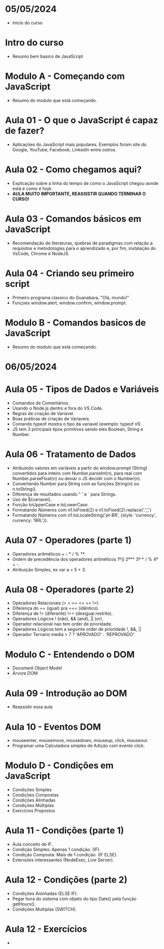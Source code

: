 # 05/05/2024
- Inicio do curso

# Intro do curso
- Resumo bem basico de JavaScript

# Modulo A - Começando com JavaScript
- Resumo do modulo que está começando.

# Aula 01 - O que o JavaScript é capaz de fazer?
- Aplicações do JavaScript mais populares. Exemplos foram site do Google, YouTube, Facebook, LinkedIn entre outros.

# Aula 02 - Como chegamos aqui?
- Explicação sobre a linha do tempo de como o JavaScript chegou aonde está e como é hoje.
- **AULA MUITO IMPORTANTE, REASSISTIR QUANDO TERMINAR O CURSO!**

# Aula 03 - Comandos básicos em JavaScript
- Recomendação de literaturas, quebras de paradigmas com relação a requisitos e metodologias para o aprendizado e, por fim, instalação do VsCode, Chrome e NodeJS.

# Aula 04 - Criando seu primeiro script
- Primeiro programa classico do Guanabara, "Olá, mundo!"
- Funçoes window.alert, window.confirm, window.prompt.

# Modulo B - Comandos basicos de JavaScript
- Resumo do modulo que está começando.

# 06/05/2024
# Aula 05 - Tipos de Dados e Variáveis
- Comandos de Comentários.
- Usando o Node.js dentro e fora do VS Code.
- Regras de criação de Variavel.
- Boas práticas de criação de Variaveis.
- Comando typeof mostra o tipo da variavel (exemplo: typeof n1).
- JS tem 3 principais tipos primitivos sendo eles Boolean, String e Number.

# Aula 06 - Tratamento de Dados
- Atribuindo valores em variáveis a partir do window.prompt (String) convertidos para inteiro com Number.parseInt(n), para real com Number.parseFloat(n) ou deixar o JS decidir com o Number(n).
- Convertendo Number para String com as funções String(n) ou n.toString().
- Diferença de resultados usando " ' e ` para Strings.
- Uso de ${variavel}.
- Função toUpperCase e toLowerCase.
- Formatando Números com n1.toFixed(2) e n1.toFixed(2).replace('.',',')
- Formatando Números com n1.toLocaleString('pt-BR', {style: 'currency', currency: 'BRL'}).

# Aula 07 - Operadores (parte 1)
- Operadores aritméticos + - * / % **.
- Ordem de precedência dos operadores aritméticos 1º() 2º** 3º * / % 4º + -.
- Atribuição Simples, ex var a = 5 + 3.

# Aula 08 - Operadores (parte 2)
- Operadores Relacionais (> < >= <= == !=).
- Diferença do == (igual) pra === (idêntico).
- Diferença de != (diferente) !== (desigual restrito).
- Operadores Lógicos ! (não), && (and), || (or).
- Operador relacional nao tem order de prioridade.
- Operadores Lógicos tem a seguinte order de prioridade !, &&, ||
- Operador Ternario media > 7 ? 'APROVADO' : 'REPROVADO'

# Modulo C - Entendendo o DOM
- Document Object Model
- Árvore DOM

# Aula 09 - Introdução ao DOM
- Reassistir essa aula

# Aula 10 - Eventos DOM
- mouseenter, mousemove, mousedown, mouseup, click, mouseout.
- Programar uma Calculadora simples de Adição com evento click.

# Modulo D - Condições em JavaScript
- Condições Simples
- Condições Compostas
- Condições Alinhadas
- Condições Múltiplas
- Exercícios Propostos

# Aula 11 - Condições (parte 1)
- Aula conceito de IF.
- Condição Simples: Apenas 1 condição. (IF).
- Condição Composta: Mais de 1 condição. (IF ELSE).
- Extensões interessantes (NodeExec, Live Server).

# Aula 12 - Condições (parte 2)
- Condições Aninhadas (ELSE IF).
- Pegar hora do sistema com objeto do tipo Date() pela função getHours().
- Condições Multiplas (SWITCH).

# Aula 12 - Exercícios  
- 